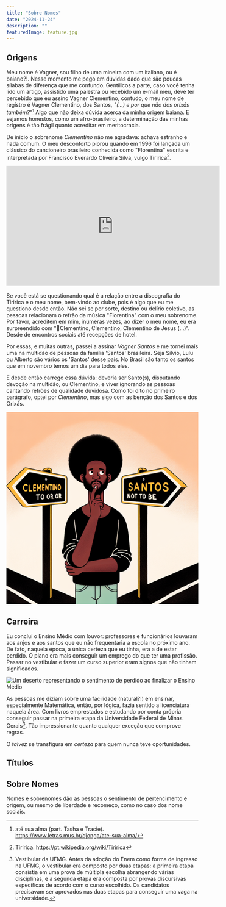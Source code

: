 ```yaml
---
title: "Sobre Nomes"
date: "2024-11-24"
description: ""
featuredImage: feature.jpg
---
```


## Origens

Meu nome é Vagner, sou filho de uma mineira com um italiano, ou é baiano?!.
Nesse momento me pego em dúvidas dado que são poucas sílabas de diferença que me
confundo. Gentílicos a parte, caso você tenha lido um artigo, assistido uma
palestra ou recebido um e-mail meu, deve ter percebido que eu assino Vagner
Clementino, contudo, o meu nome de registro é Vagner Clementino, dos Santos,
_"(...) e por que não dos orixás também?"_[^3] Algo que não deixa dúvida acerca
da minha origem baiana. E sejamos honestos, como um afro-brasileiro, a
determinação das minhas origens é tão frágil quanto acreditar em meritocracia.

De inicio o sobrenome _Clementino_ não me agradava: achava estranho e nada
comum. O meu desconforto piorou quando em 1996 foi lançada um clássico do
cancioneiro brasileiro conhecida como "Florentina" escrita e interpretada por
Francisco Everardo Oliveira Silva, vulgo Tiririca[^1].

<iframe width="560"
        height="315"
        src="https://www.youtube.com/embed/uiem5_bJRLM"
        title="Clipe oficial da música Florentina"
        frameborder="0">
</iframe>

Se você está se questionando qual é a relação entre a discografia do Tiririca e
o meu nome, bem-vindo ao clube, pois é algo que eu me questiono desde então.
Não sei se por sorte, destino ou delírio coletivo, as pessoas relacionam o
refrão da música "Florentina" com o meu sobrenome. Por favor, acreditem em mim,
inúmeras vezes, ao dizer o meu nome, eu era surpreendido com "🎵Clementino,
Clementino, Clementino de Jesus (...)". Desde de encontros sociais até
recepções de hotel.

Por essas, e muitas outras, passei a assinar _Vagner Santos_ e me tornei mais
uma na multidão de pessoas da família 'Santos' brasileira. Seja Sílvio, Lulu ou
Alberto são vários os 'Santos' desse país. No Brasil são tanto os santos que em
novembro temos um dia para todos eles.

E desde então carrego essa dúvida: deveria ser Santo(s), disputando devoção na
multidão, ou Clementino, e viver ignorando as pessoas cantando refrões de
qualidade duvidosa. Como foi dito no primeiro parágrafo, optei por
_Clementino_, mas sigo com as benção dos Santos e dos Orixás.

![Imagem representando a dúvida em usar Clementino ou Santos como sobrenome](to-be-or-not-to-be.png)

## Carreira

Eu concluí o Ensino Médio com louvor: professores e funcionários louvaram aos
anjos e aos santos que eu não frequentaria a escola no próximo ano. De fato,
naquela época, a única certeza que eu tinha, era a de estar perdido. O plano
era mais conseguir um emprego do que ter uma profissão. Passar no vestibular e
fazer um curso superior eram signos que não tinham significados.

![Um deserto representando o sentimento de perdido ao finalizar o Ensino
Médio](./deserto.webp)

As pessoas me diziam sobre uma facilidade (natural?!) em ensinar, especialmente
Matemática, então, por lógica, fazia sentido a licenciatura naquela área. Com
livros emprestados e estudando por conta própria conseguir passar na primeira
etapa da Universidade Federal de Minas Gerais[^2]. Tão impressionante quanto
qualquer exceção que comprove regras.

O _talvez_ se transfigura em _certeza_ para quem nunca teve oportunidades. 

## Títulos

## Sobre Nomes

Nomes e sobrenomes dão as pessoas o sentimento de pertencimento e origem, ou
mesmo de liberdade e recomeço, como no caso dos nome sociais. 

[^1]:
    Tiririca.
    https://pt.wikipedia.org/wiki/Tiririca

[^2]:
    Vestibular da UFMG.
    Antes da adoção do Enem como forma de ingresso na UFMG, o vestibular era
    composto por duas etapas: a primeira etapa consistia em uma prova de
    múltipla escolha abrangendo várias disciplinas, e a segunda etapa era
    composta por provas discursivas específicas de acordo com o curso
    escolhido. Os candidatos precisavam ser aprovados nas duas etapas para
    conseguir uma vaga na universidade.
[^3]:
    até sua alma (part. Tasha e Tracie).
    https://www.letras.mus.br/djonga/ate-sua-alma/